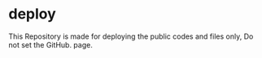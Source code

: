 # deploy
This Repository is made for deploying the public codes and files only, Do not set the GitHub. page.
